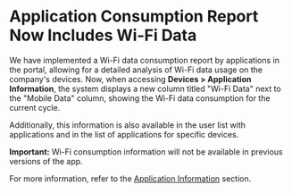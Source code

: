 # Application Consumption Report Now Includes Wi-Fi Data

We have implemented a Wi-Fi data consumption report by applications in the portal, allowing for a detailed analysis of Wi-Fi data usage on the company's devices. Now, when accessing **Devices > Application Information**, the system displays a new column titled "Wi-Fi Data" next to the "Mobile Data" column, showing the Wi-Fi data consumption for the current cycle.

Additionally, this information is also available in the user list with applications and in the list of applications for specific devices.

**Important:** Wi-Fi consumption information will not be available in previous versions of the app.

For more information, refer to the [Application Information](../../portal/dispositivos/application-information.md) section.
